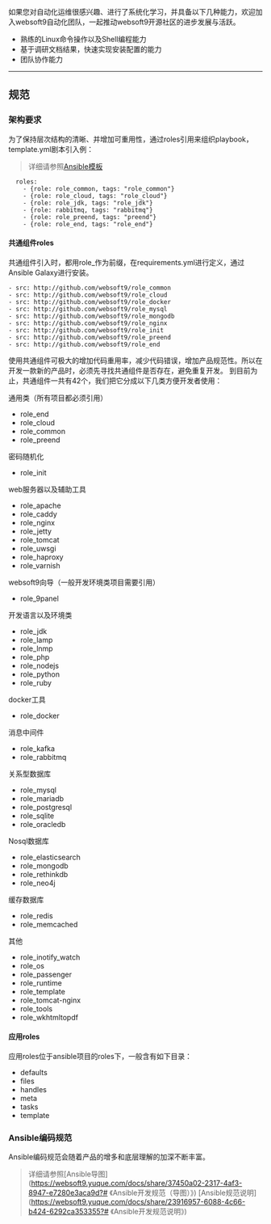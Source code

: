 如果您对自动化运维很感兴趣、进行了系统化学习，并具备以下几种能力，欢迎加入websoft9自动化团队，一起推动websoft9开源社区的进步发展与活跃。  

* 熟练的Linux命令操作以及Shell编程能力
* 基于调研文档结果，快速实现安装配置的能力
* 团队协作能力

---

## 规范

### 架构要求

为了保持层次结构的清晰、并增加可重用性，通过roles引用来组织playbook，template.yml剧本引入例：
 > 详细请参照[Ansible模板](https://github.com/Websoft9/ansible-template.git)

```
  roles:
    - {role: role_common, tags: "role_common"}  
    - {role: role_cloud, tags: "role_cloud"}  
    - {role: role_jdk, tags: "role_jdk"}  
    - {role: rabbitmq, tags: "rabbitmq"}
    - {role: role_preend, tags: "preend"}
    - {role: role_end, tags: "role_end"}
```

#### 共通组件roles

共通组件引入时，都用role_作为前缀，在requirements.yml进行定义，通过Ansible Galaxy进行安装。

```
- src: http://github.com/websoft9/role_common
- src: http://github.com/websoft9/role_cloud
- src: http://github.com/websoft9/role_docker
- src: http://github.com/websoft9/role_mysql
- src: http://github.com/websoft9/role_mongodb
- src: http://github.com/websoft9/role_nginx  
- src: http://github.com/websoft9/role_init
- src: http://github.com/websoft9/role_preend
- src: http://github.com/websoft9/role_end
```

使用共通组件可极大的增加代码重用率，减少代码错误，增加产品规范性。所以在开发一款新的产品时，必须先寻找共通组件是否存在，避免重复开发。
到目前为止，共通组件一共有42个，我们把它分成以下几类方便开发者使用：

通用类（所有项目都必须引用）
  - role_end
  - role_cloud
  - role_common
  - role_preend

密码随机化
  - role_init

web服务器以及辅助工具
  - role_apache
  - role_caddy
  - role_nginx
  - role_jetty
  - role_tomcat
  - role_uwsgi
  - role_haproxy
  - role_varnish

websoft9向导（一般开发环境类项目需要引用）
  - role_9panel

开发语言以及环境类
  - role_jdk
  - role_lamp
  - role_lnmp
  - role_php
  - role_nodejs
  - role_python
  - role_ruby

docker工具
  - role_docker

消息中间件
  - role_kafka
  - role_rabbitmq

关系型数据库
  - role_mysql
  - role_mariadb
  - role_postgresql
  - role_sqlite
  - role_oracledb

Nosql数据库
  - role_elasticsearch
  - role_mongodb
  - role_rethinkdb
  - role_neo4j

缓存数据库
  - role_redis
  - role_memcached

其他
  - role_inotify_watch
  - role_os
  - role_passenger
  - role_runtime
  - role_template
  - role_tomcat-nginx
  - role_tools
  - role_wkhtmltopdf

#### 应用roles

应用roles位于ansible项目的roles下，一般含有如下目录：

  - defaults
  - files
  - handles
  - meta
  - tasks
  - template

### Ansible编码规范

Ansible编码规范会随着产品的增多和底层理解的加深不断丰富。
 > 详细请参照[Ansible导图](https://websoft9.yuque.com/docs/share/37450a02-2317-4af3-8947-e7280e3aca9d?# 《Ansible开发规范（导图）》)
 > [Ansible规范说明](https://websoft9.yuque.com/docs/share/23916957-6088-4c66-b424-6292ca353355?# 《Ansible开发规范说明》)



